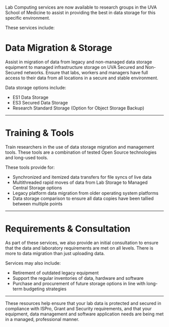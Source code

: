 <p class="lead">Lab Computing services are now available to research groups in the UVA School of Medicine to assist in providing the 
best in data storage for this specific environment.</a>

These services include:

# Data Migration & Storage

Assist in migration of data from legacy and non-managed data storage equipment to managed infrastructure storage on 
UVA Secured and Non-Secured networks. Ensure that labs, workers and managers have full access to their
data from all locations in a secure and stable environment.
	
Data storage options include:

* ES1 Data Storage
* ES3 Secured Data Storage
* Research Standard Storage (Option for Object Storage Backup)

- - -

# Training & Tools

Train researchers in the use of data storage migration and management tools. These tools are a combination of 
tested Open Source technologies and long-used tools.

These tools provide for:

* Synchronized and itemized data transfers for file syncs of live data
* Multithreaded rapid moves of data from Lab Storage to Managed Central Storage options
* Legacy platform data migration from older operating system platforms
* Data storage comparison to ensure all data copies have been tallied between multiple points

- - -

# Requirements & Consultation

As part of these services, we also provide an initial consultation to ensure that the data and laboratory requirements are met on
all levels. There is more to data migration than just uploading data.

Services may also include:	
	
* Retirement of outdated legacy equipment	
* Support the regular inventories of data, hardware and software
* Purchase and procurement of future storage options in line with long-term budgeting strategies

- - -

These resources help ensure that your lab data is protected and secured in compliance with ISPro, Grant and Security requirements,
and that your equipment, data management and software application needs are being met in a managed, professional manner.

